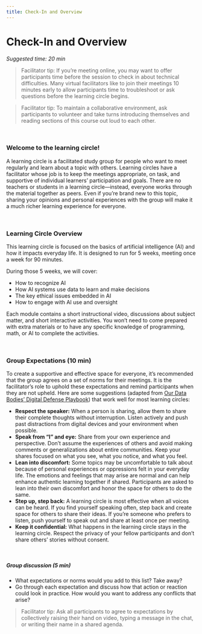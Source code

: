 ```yaml
---
title: Check-In and Overview
---
```


# Check-In and Overview
_Suggested time: 20 min_

> Facilitator tip: If you’re meeting online, you may want to offer participants time before the session to check in about technical difficulties. Many virtual facilitators like to join their meetings 10 minutes early to allow participants time to troubleshoot or ask questions before the learning circle begins.

> Facilitator tip: To maintain a collaborative environment, ask participants to volunteer and take turns introducing themselves and reading sections of this course out loud to each other.  

<br>

### Welcome to the learning circle!

A learning circle is a facilitated study group for people who want to meet regularly and learn about a topic with others. Learning circles have a facilitator whose job is to keep the meetings appropriate, on task, and supportive of individual learners’ participation and goals. There are no teachers or students in a learning circle—instead, everyone works through the material together as peers. Even if you’re brand new to this topic, sharing your opinions and personal experiences with the group will make it a much richer learning experience for everyone.

<br>

### Learning Circle Overview

This learning circle is focused on the basics of artificial intelligence (AI) and how it impacts everyday life. It is designed to run for 5 weeks, meeting once a week for 90 minutes. 

During those 5 weeks, we will cover: 
* How to recognize AI
* How AI systems use data to learn and make decisions
* The key ethical issues embedded in AI
* How to engage with AI use and oversight

Each module contains a short instructional video, discussions about subject matter, and short interactive activities. You won’t need to come prepared with extra materials or to have any specific knowledge of programming, math, or AI to complete the activities.

<br>

### Group Expectations (10 min)

To create a supportive and effective space for everyone, it’s recommended that the group agrees on a set of norms for their meetings. It is the facilitator’s role to uphold these expectations and remind participants when they are not upheld. Here are some suggestions (adapted from [Our Data Bodies’ Digital Defense Playbook](https://www.odbproject.org/wp-content/uploads/2019/03/ODB_DDP_HighRes_Single.pdf)) that work well for most learning circles:

* **Respect the speaker:** When a person is sharing, allow them to share their complete thoughts without interruption. Listen actively and push past distractions from digital devices and your environment when possible. 
* **Speak from “I” and eye:** Share from your own experience and perspective. Don’t assume the experiences of others and avoid making comments or generalizations about entire communities. Keep your shares focused on what you see, what you notice, and what you feel.
* **Lean into discomfort:** Some topics may be uncomfortable to talk about because of personal experiences or oppressions felt in your everyday life. The emotions and feelings that may arise are normal and can help enhance authentic learning together if shared. Participants are asked to lean into their own discomfort and honor the space for others to do the same.
* **Step up, step back:** A learning circle is most effective when all voices can be heard. If you find yourself speaking often, step back and create space for others to share their ideas. If you’re someone who prefers to listen, push yourself to speak out and share at least once per meeting.
* **Keep it confidential:** What happens in the learning circle stays in the learning circle. Respect the privacy of your fellow participants and don’t share others’ stories without consent.

<br>

##### Group discussion (5 min)

* What expectations or norms would you add to this list? Take away?
* Go through each expectation and discuss how that action or reaction could look in practice. How would you want to address any conflicts that arise?

> Facilitator tip: Ask all participants to agree to expectations by collectively raising their hand on video, typing a message in the chat, or writing their name in a shared agenda.
